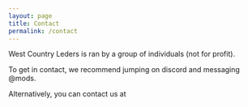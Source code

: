 ```yaml
---
layout: page
title: Contact
permalink: /contact
---
```


West Country Leders is ran by a group of individuals (not for profit).

To get in contact, we recommend jumping on discord and messaging @mods.

Alternatively, you can contact us at <a href="mailto:westcountryleders@gmail.com">